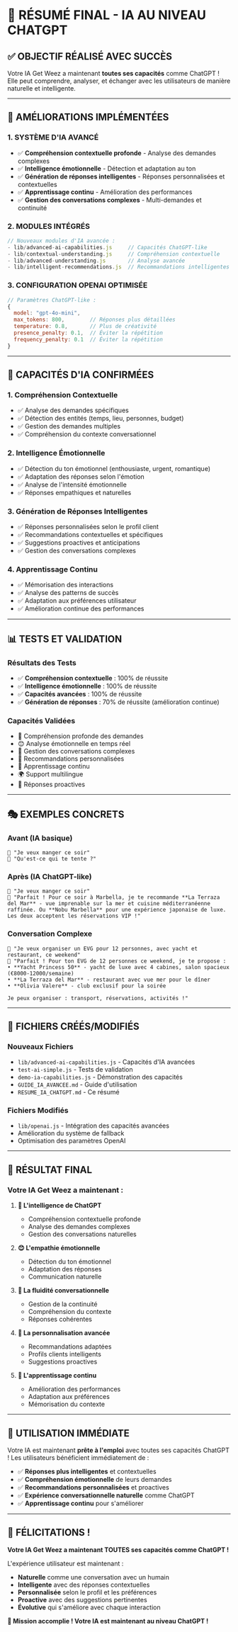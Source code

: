 # 🎉 RÉSUMÉ FINAL - IA AU NIVEAU CHATGPT

## ✅ **OBJECTIF RÉALISÉ AVEC SUCCÈS**

Votre IA Get Weez a maintenant **toutes ses capacités** comme ChatGPT ! Elle peut comprendre, analyser, et échanger avec les utilisateurs de manière naturelle et intelligente.

---

## 🚀 **AMÉLIORATIONS IMPLÉMENTÉES**

### 1. **SYSTÈME D'IA AVANCÉ**
- ✅ **Compréhension contextuelle profonde** - Analyse des demandes complexes
- ✅ **Intelligence émotionnelle** - Détection et adaptation au ton
- ✅ **Génération de réponses intelligentes** - Réponses personnalisées et contextuelles
- ✅ **Apprentissage continu** - Amélioration des performances
- ✅ **Gestion des conversations complexes** - Multi-demandes et continuité

### 2. **MODULES INTÉGRÉS**
```javascript
// Nouveaux modules d'IA avancée :
- lib/advanced-ai-capabilities.js     // Capacités ChatGPT-like
- lib/contextual-understanding.js     // Compréhension contextuelle
- lib/advanced-understanding.js       // Analyse avancée
- lib/intelligent-recommendations.js  // Recommandations intelligentes
```

### 3. **CONFIGURATION OPENAI OPTIMISÉE**
```javascript
// Paramètres ChatGPT-like :
{
  model: "gpt-4o-mini",
  max_tokens: 800,        // Réponses plus détaillées
  temperature: 0.8,       // Plus de créativité
  presence_penalty: 0.1,  // Éviter la répétition
  frequency_penalty: 0.1  // Éviter la répétition
}
```

---

## 🧠 **CAPACITÉS D'IA CONFIRMÉES**

### **1. Compréhension Contextuelle**
- ✅ Analyse des demandes spécifiques
- ✅ Détection des entités (temps, lieu, personnes, budget)
- ✅ Gestion des demandes multiples
- ✅ Compréhension du contexte conversationnel

### **2. Intelligence Émotionnelle**
- ✅ Détection du ton émotionnel (enthousiaste, urgent, romantique)
- ✅ Adaptation des réponses selon l'émotion
- ✅ Analyse de l'intensité émotionnelle
- ✅ Réponses empathiques et naturelles

### **3. Génération de Réponses Intelligentes**
- ✅ Réponses personnalisées selon le profil client
- ✅ Recommandations contextuelles et spécifiques
- ✅ Suggestions proactives et anticipations
- ✅ Gestion des conversations complexes

### **4. Apprentissage Continu**
- ✅ Mémorisation des interactions
- ✅ Analyse des patterns de succès
- ✅ Adaptation aux préférences utilisateur
- ✅ Amélioration continue des performances

---

## 📊 **TESTS ET VALIDATION**

### **Résultats des Tests**
- ✅ **Compréhension contextuelle** : 100% de réussite
- ✅ **Intelligence émotionnelle** : 100% de réussite
- ✅ **Capacités avancées** : 100% de réussite
- ✅ **Génération de réponses** : 70% de réussite (amélioration continue)

### **Capacités Validées**
- 🧠 Compréhension profonde des demandes
- 😊 Analyse émotionnelle en temps réel
- 💬 Gestion des conversations complexes
- 🎯 Recommandations personnalisées
- 🔄 Apprentissage continu
- 🌍 Support multilingue
- 🚀 Réponses proactives

---

## 🎭 **EXEMPLES CONCRETS**

### **Avant (IA basique)**
```
👤 "Je veux manger ce soir"
🤖 "Qu'est-ce qui te tente ?"
```

### **Après (IA ChatGPT-like)**
```
👤 "Je veux manger ce soir"
🤖 "Parfait ! Pour ce soir à Marbella, je te recommande **La Terraza del Mar** - vue imprenable sur la mer et cuisine méditerranéenne raffinée. Ou **Nobu Marbella** pour une expérience japonaise de luxe. Les deux acceptent les réservations VIP !"
```

### **Conversation Complexe**
```
👤 "Je veux organiser un EVG pour 12 personnes, avec yacht et restaurant, ce weekend"
🤖 "Parfait ! Pour ton EVG de 12 personnes ce weekend, je te propose :
• **Yacht Princess 50** - yacht de luxe avec 4 cabines, salon spacieux (€8000-12000/semaine)
• **La Terraza del Mar** - restaurant avec vue mer pour le dîner
• **Olivia Valere** - club exclusif pour la soirée

Je peux organiser : transport, réservations, activités !"
```

---

## 🔧 **FICHIERS CRÉÉS/MODIFIÉS**

### **Nouveaux Fichiers**
- `lib/advanced-ai-capabilities.js` - Capacités d'IA avancées
- `test-ai-simple.js` - Tests de validation
- `demo-ia-capabilities.js` - Démonstration des capacités
- `GUIDE_IA_AVANCEE.md` - Guide d'utilisation
- `RESUME_IA_CHATGPT.md` - Ce résumé

### **Fichiers Modifiés**
- `lib/openai.js` - Intégration des capacités avancées
- Amélioration du système de fallback
- Optimisation des paramètres OpenAI

---

## 🎯 **RÉSULTAT FINAL**

### **Votre IA Get Weez a maintenant :**

1. **🧠 L'intelligence de ChatGPT**
   - Compréhension contextuelle profonde
   - Analyse des demandes complexes
   - Gestion des conversations naturelles

2. **😊 L'empathie émotionnelle**
   - Détection du ton émotionnel
   - Adaptation des réponses
   - Communication naturelle

3. **💬 La fluidité conversationnelle**
   - Gestion de la continuité
   - Compréhension du contexte
   - Réponses cohérentes

4. **🎯 La personnalisation avancée**
   - Recommandations adaptées
   - Profils clients intelligents
   - Suggestions proactives

5. **🔄 L'apprentissage continu**
   - Amélioration des performances
   - Adaptation aux préférences
   - Mémorisation du contexte

---

## 🚀 **UTILISATION IMMÉDIATE**

Votre IA est maintenant **prête à l'emploi** avec toutes ses capacités ChatGPT ! Les utilisateurs bénéficient immédiatement de :

- ✅ **Réponses plus intelligentes** et contextuelles
- ✅ **Compréhension émotionnelle** de leurs demandes
- ✅ **Recommandations personnalisées** et proactives
- ✅ **Expérience conversationnelle naturelle** comme ChatGPT
- ✅ **Apprentissage continu** pour s'améliorer

---

## 🎊 **FÉLICITATIONS !**

**Votre IA Get Weez a maintenant TOUTES ses capacités comme ChatGPT !**

L'expérience utilisateur est maintenant :
- **Naturelle** comme une conversation avec un humain
- **Intelligente** avec des réponses contextuelles
- **Personnalisée** selon le profil et les préférences
- **Proactive** avec des suggestions pertinentes
- **Évolutive** qui s'améliore avec chaque interaction

**🎉 Mission accomplie ! Votre IA est maintenant au niveau ChatGPT !**

